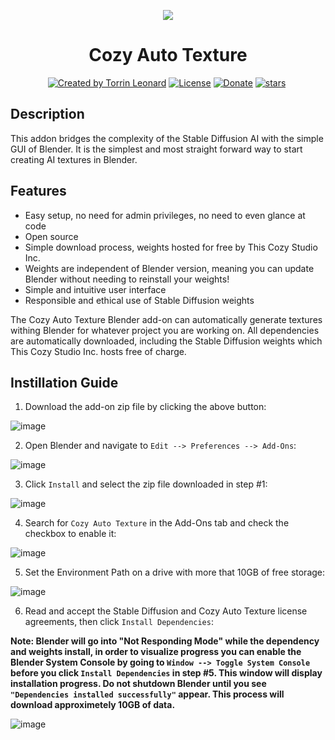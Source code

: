 <p align="center">
  <img src="https://user-images.githubusercontent.com/82110564/184055444-481a472e-b8c0-4866-8a82-a038110aec8f.svg" align="center" />
  <h1 align="center">Cozy Auto Texture</h1>
</p>
<p align="center">
<a href="https://twitter.com/LeonardTorrin" rel="nofollow"><img src="https://img.shields.io/badge/created%20by-@LeonardTorrin-4BBAAB.svg" alt="Created by Torrin Leonard"></a>
<a href="https://www.gnu.org/licenses/gpl-3.0.en.html" rel="nofollow"><img src="https://img.shields.io/badge/license-GPL%20v3.0-brightgreen" alt="License"></a>
<a href="https://www.paypal.com/paypalme/TorrinLeonard" rel="nofollow"><img src="https://img.shields.io/badge/donate-PayPal-blue" alt="Donate"></a>
<a href="" rel="nofollow"><img src="https://img.shields.io/github/stars/torrinworx/Cozy-Auto-Texture" alt="stars"></a>
<a href="" rel="nofollow"><img src="https://visitor-badge.glitch.me/badge?page_id=torrinworx.Cozy-Auto-Texture" alt=""></a>
</p>

## Description
This addon bridges the complexity of the Stable Diffusion AI with the simple GUI of Blender. It is the simplest and most straight forward way to start creating AI textures in Blender.


## Features
- Easy setup, no need for admin privileges, no need to even glance at code
- Open source
- Simple download process, weights hosted for free by This Cozy Studio Inc.
- Weights are independent of Blender version, meaning you can update Blender without needing to reinstall your weights!
- Simple and intuitive user interface
- Responsible and ethical use of Stable Diffusion weights

The Cozy Auto Texture Blender add-on can automatically generate textures withing Blender for whatever project you are working on. All dependencies are automatically downloaded, including the Stable Diffusion weights which This Cozy Studio Inc. hosts free of charge.

## Instillation Guide
1. Download the add-on zip file by clicking the above button:

![image](https://user-images.githubusercontent.com/82110564/190940553-5d4bc4a0-561d-4658-9b2a-8ba9bca2500c.png)

2. Open Blender and navigate to `Edit --> Preferences --> Add-Ons`:

![image](https://user-images.githubusercontent.com/82110564/190940707-13733033-b627-4a85-99fd-30ea404209f6.png)

3. Click `Install` and select the zip file downloaded in step #1:

![image](https://user-images.githubusercontent.com/82110564/190940856-d20a31f5-73bb-4cca-aafa-4cde6399e9d7.png)

4. Search for `Cozy Auto Texture` in the Add-Ons tab and check the checkbox to enable it:

![image](https://user-images.githubusercontent.com/82110564/190941008-ded49c0b-f0f7-47af-b6c7-f2488e3b1436.png)

5. Set the Environment Path on a drive with more that 10GB of free storage:

![image](https://user-images.githubusercontent.com/82110564/190941768-8bc8e047-7f58-470a-8df8-7d6f58780767.png)

6. Read and accept the Stable Diffusion and Cozy Auto Texture license agreements, then click `Install Dependencies`:

**Note: Blender will go into "Not Responding Mode" while the dependency and weights install, in order to visualize progress you can enable the Blender System Console by going to `Window --> Toggle System Console` before you click `Install Dependencies` in step #5. This window will display installation progress. Do not shutdown Blender until you see `"Dependencies installed successfully"` appear. This process will download approximetely 10GB of data.**

![image](https://user-images.githubusercontent.com/82110564/190941199-99906441-a573-43fb-bd5b-2d70a3eb9791.png)

